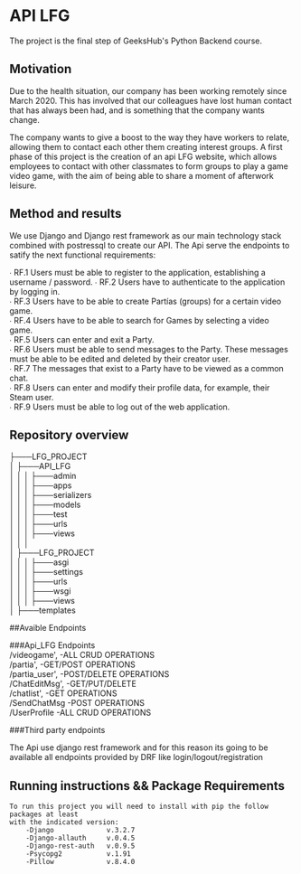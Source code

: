 # API LFG

The project is the final step of GeeksHub's Python Backend course. 

## Motivation

Due to the health situation, our company has been
working remotely since March 2020. This has involved
that our colleagues have lost human contact
that has always been had, and is something that the company wants
change.

The company wants to give a boost to the way they have
workers to relate, allowing them to contact each other
them creating interest groups.
A first phase of this project is the creation of an api
LFG website, which allows employees to contact
with other classmates to form groups to play a game
video game, with the aim of being able to share a moment of
afterwork leisure.

## Method and results

We use Django and Django rest framework as our main technology stack combined with postressql to create our API.
The Api serve the endpoints to satify the next functional requirements:

∙ RF.1 Users must be able to register to the application, establishing a username / password.
∙ RF.2 Users have to authenticate to the application by logging in.  
∙ RF.3 Users have to be able to create Partías (groups) for a certain video game.  
∙ RF.4 Users have to be able to search for Games by selecting a video game.  
∙ RF.5 Users can enter and exit a Party.  
∙ RF.6 Users must be able to send messages to the Party. These messages must be able to be edited
       and deleted by their creator user.  
∙ RF.7 The messages that exist to a Party have to be viewed as a common chat.  
∙ RF.8 Users can enter and modify their profile data, for example, their Steam user.  
∙ RF.9 Users must be able to log out of the web application.  


## Repository overview

├───LFG_PROJECT  
│	├───API_LFG  
│   │	│	├───admin  
│   │	│	├───apps  
│   │	│	├───serializers  
│   │	│	├───models  
│   │	│	├───test  
│   │	│	├───urls  
│   │	│	├───views  
│	│   │  
│	├───LFG_PROJECT    
│   │	│	├───asgi    
│   │	│	├───settings  
│   │	│	├───urls  
│   │	│	├───wsgi  
│   │	│	├───views  
│	├───templates  

##Avaible Endpoints  

###Api_LFG Endpoints  
       /videogame',         -ALL CRUD OPERATIONS   
       /partia',            -GET/POST OPERATIONS   
       /partia_user',       -POST/DELETE OPERATIONS  
       /ChatEditMsg',       -GET/PUT/DELETE  
       /chatlist',          -GET OPERATIONS  
       /SendChatMsg         -POST OPERATIONS  
       /UserProfile         -ALL CRUD OPERATIONS  

###Third party endpoints  

  The Api use django rest framework and for this reason its going to be available 
  all endpoints provided by DRF like login/logout/registration

## Running instructions && Package Requirements
    To run this project you will need to install with pip the follow packages at least 
    with the indicated version:
        -Django             v.3.2.7
        -Django-allauth     v.0.4.5
        -Django-rest-auth   v.0.9.5
        -Psycopg2           v.1.91
        -Pillow             v.8.4.0


